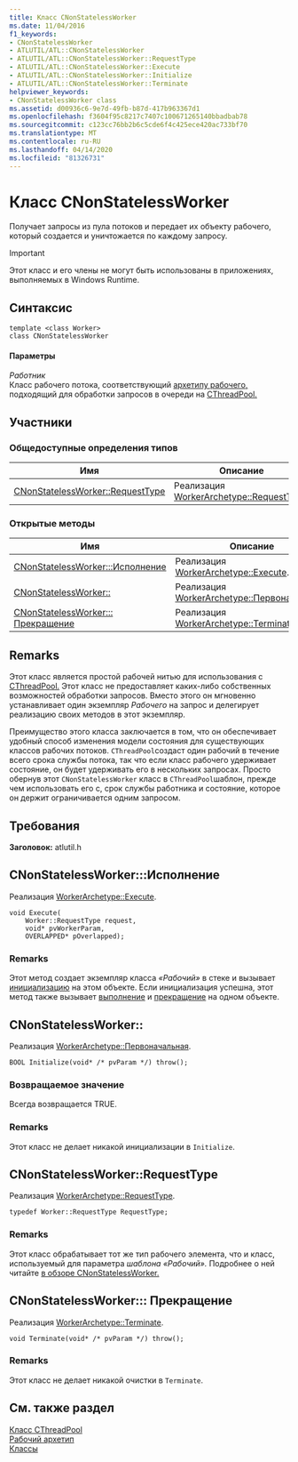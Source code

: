 ```yaml
---
title: Класс CNonStatelessWorker
ms.date: 11/04/2016
f1_keywords:
- CNonStatelessWorker
- ATLUTIL/ATL::CNonStatelessWorker
- ATLUTIL/ATL::CNonStatelessWorker::RequestType
- ATLUTIL/ATL::CNonStatelessWorker::Execute
- ATLUTIL/ATL::CNonStatelessWorker::Initialize
- ATLUTIL/ATL::CNonStatelessWorker::Terminate
helpviewer_keywords:
- CNonStatelessWorker class
ms.assetid: d00936c6-9e7d-49fb-b87d-417b963367d1
ms.openlocfilehash: f3604f95c8217c7407c100671265140bbadbab78
ms.sourcegitcommit: c123cc76bb2b6c5cde6f4c425ece420ac733bf70
ms.translationtype: MT
ms.contentlocale: ru-RU
ms.lasthandoff: 04/14/2020
ms.locfileid: "81326731"
---
```

# <a name="cnonstatelessworker-class"></a>Класс CNonStatelessWorker

Получает запросы из пула потоков и передает их объекту рабочего, который создается и уничтожается по каждому запросу.

> [!IMPORTANT]
> Этот класс и его члены не могут быть использованы в приложениях, выполняемых в Windows Runtime.

## <a name="syntax"></a>Синтаксис

```
template <class Worker>
class CNonStatelessWorker
```

#### <a name="parameters"></a>Параметры

*Работник*<br/>
Класс рабочего потока, соответствующий [архетипу рабочего,](../../atl/reference/worker-archetype.md) подходящий для обработки запросов в очереди на [CThreadPool.](../../atl/reference/cthreadpool-class.md)

## <a name="members"></a>Участники

### <a name="public-typedefs"></a>Общедоступные определения типов

|Имя|Описание|
|----------|-----------------|
|[CNonStatelessWorker::RequestType](#requesttype)|Реализация [WorkerArchetype::RequestType](worker-archetype.md#requesttype).|

### <a name="public-methods"></a>Открытые методы

|Имя|Описание|
|----------|-----------------|
|[CNonStatelessWorker:::Исполнение](#execute)|Реализация [WorkerArchetype::Execute](worker-archetype.md#execute).|
|[CNonStatelessWorker::](#initialize)|Реализация [WorkerArchetype::Первоначальная](worker-archetype.md#initialize).|
|[CNonStatelessWorker::: Прекращение](#terminate)|Реализация [WorkerArchetype::Terminate](worker-archetype.md#terminate).|

## <a name="remarks"></a>Remarks

Этот класс является простой рабочей нитью для использования с [CThreadPool.](../../atl/reference/cthreadpool-class.md) Этот класс не предоставляет каких-либо собственных возможностей обработки запросов. Вместо этого он мгновенно устанавливает один экземпляр *Рабочего* на запрос и делегирует реализацию своих методов в этот экземпляр.

Преимущество этого класса заключается в том, что он обеспечивает удобный способ изменения модели состояния для существующих классов рабочих потоков. `CThreadPool`создаст один рабочий в течение всего срока службы потока, так что если класс рабочего удерживает состояние, он будет удерживать его в нескольких запросах. Просто обернув этот `CNonStatelessWorker` класс в `CThreadPool`шаблон, прежде чем использовать его с, срок службы работника и состояние, которое он держит ограничивается одним запросом.

## <a name="requirements"></a>Требования

**Заголовок:** atlutil.h

## <a name="cnonstatelessworkerexecute"></a><a name="execute"></a>CNonStatelessWorker:::Исполнение

Реализация [WorkerArchetype::Execute](worker-archetype.md#execute).

```
void Execute(
    Worker::RequestType request,
    void* pvWorkerParam,
    OVERLAPPED* pOverlapped);
```

### <a name="remarks"></a>Remarks

Этот метод создает экземпляр класса *«Рабочий»* в стеке и вызывает [инициализацию](worker-archetype.md#initialize) на этом объекте. Если инициализация успешна, этот метод также вызывает [выполнение](worker-archetype.md#execute) и [прекращение](worker-archetype.md#terminate) на одном объекте.

## <a name="cnonstatelessworkerinitialize"></a><a name="initialize"></a>CNonStatelessWorker::

Реализация [WorkerArchetype::Первоначальная](worker-archetype.md#initialize).

```
BOOL Initialize(void* /* pvParam */) throw();
```

### <a name="return-value"></a>Возвращаемое значение

Всегда возвращается TRUE.

### <a name="remarks"></a>Remarks

Этот класс не делает никакой инициализации в `Initialize`.

## <a name="cnonstatelessworkerrequesttype"></a><a name="requesttype"></a>CNonStatelessWorker::RequestType

Реализация [WorkerArchetype::RequestType](worker-archetype.md#requesttype).

```
typedef Worker::RequestType RequestType;
```

### <a name="remarks"></a>Remarks

Этот класс обрабатывает тот же тип рабочего элемента, что и класс, используемый для параметра *шаблона «Рабочий».* Подробнее о ней читайте [в обзоре CNonStatelessWorker.](../../atl/reference/cnonstatelessworker-class.md)

## <a name="cnonstatelessworkerterminate"></a><a name="terminate"></a>CNonStatelessWorker::: Прекращение

Реализация [WorkerArchetype::Terminate](worker-archetype.md#terminate).

```
void Terminate(void* /* pvParam */) throw();
```

### <a name="remarks"></a>Remarks

Этот класс не делает никакой очистки в `Terminate`.

## <a name="see-also"></a>См. также раздел

[Класс CThreadPool](../../atl/reference/cthreadpool-class.md)<br/>
[Рабочий архетип](../../atl/reference/worker-archetype.md)<br/>
[Классы](../../atl/reference/atl-classes.md)
